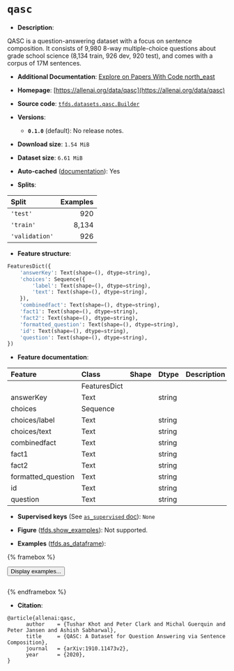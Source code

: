 <div itemscope itemtype="http://schema.org/Dataset">
  <div itemscope itemprop="includedInDataCatalog" itemtype="http://schema.org/DataCatalog">
    <meta itemprop="name" content="TensorFlow Datasets" />
  </div>
  <meta itemprop="name" content="qasc" />
  <meta itemprop="description" content="QASC is a question-answering dataset with a focus on sentence composition. It&#10;consists of 9,980 8-way multiple-choice questions about grade school science&#10;(8,134 train, 926 dev, 920 test), and comes with a corpus of 17M sentences.&#10;&#10;To use this dataset:&#10;&#10;```python&#10;import tensorflow_datasets as tfds&#10;&#10;ds = tfds.load(&#x27;qasc&#x27;, split=&#x27;train&#x27;)&#10;for ex in ds.take(4):&#10;  print(ex)&#10;```&#10;&#10;See [the guide](https://www.tensorflow.org/datasets/overview) for more&#10;informations on [tensorflow_datasets](https://www.tensorflow.org/datasets).&#10;&#10;" />
  <meta itemprop="url" content="https://www.tensorflow.org/datasets/catalog/qasc" />
  <meta itemprop="sameAs" content="https://allenai.org/data/qasc" />
  <meta itemprop="citation" content="@article{allenai:qasc,&#10;      author    = {Tushar Khot and Peter Clark and Michal Guerquin and Peter Jansen and Ashish Sabharwal},&#10;      title     = {QASC: A Dataset for Question Answering via Sentence Composition},&#10;      journal   = {arXiv:1910.11473v2},&#10;      year      = {2020},&#10;}" />
</div>

# `qasc`


*   **Description**:

QASC is a question-answering dataset with a focus on sentence composition. It
consists of 9,980 8-way multiple-choice questions about grade school science
(8,134 train, 926 dev, 920 test), and comes with a corpus of 17M sentences.

*   **Additional Documentation**:
    <a class="button button-with-icon" href="https://paperswithcode.com/dataset/qasc">
    Explore on Papers With Code
    <span class="material-icons icon-after" aria-hidden="true"> north_east
    </span> </a>

*   **Homepage**: [https://allenai.org/data/qasc](https://allenai.org/data/qasc)

*   **Source code**:
    [`tfds.datasets.qasc.Builder`](https://github.com/tensorflow/datasets/tree/master/tensorflow_datasets/datasets/qasc/qasc_dataset_builder.py)

*   **Versions**:

    *   **`0.1.0`** (default): No release notes.

*   **Download size**: `1.54 MiB`

*   **Dataset size**: `6.61 MiB`

*   **Auto-cached**
    ([documentation](https://www.tensorflow.org/datasets/performances#auto-caching)):
    Yes

*   **Splits**:

Split          | Examples
:------------- | -------:
`'test'`       | 920
`'train'`      | 8,134
`'validation'` | 926

*   **Feature structure**:

```python
FeaturesDict({
    'answerKey': Text(shape=(), dtype=string),
    'choices': Sequence({
        'label': Text(shape=(), dtype=string),
        'text': Text(shape=(), dtype=string),
    }),
    'combinedfact': Text(shape=(), dtype=string),
    'fact1': Text(shape=(), dtype=string),
    'fact2': Text(shape=(), dtype=string),
    'formatted_question': Text(shape=(), dtype=string),
    'id': Text(shape=(), dtype=string),
    'question': Text(shape=(), dtype=string),
})
```

*   **Feature documentation**:

Feature            | Class        | Shape | Dtype  | Description
:----------------- | :----------- | :---- | :----- | :----------
                   | FeaturesDict |       |        |
answerKey          | Text         |       | string |
choices            | Sequence     |       |        |
choices/label      | Text         |       | string |
choices/text       | Text         |       | string |
combinedfact       | Text         |       | string |
fact1              | Text         |       | string |
fact2              | Text         |       | string |
formatted_question | Text         |       | string |
id                 | Text         |       | string |
question           | Text         |       | string |

*   **Supervised keys** (See
    [`as_supervised` doc](https://www.tensorflow.org/datasets/api_docs/python/tfds/load#args)):
    `None`

*   **Figure**
    ([tfds.show_examples](https://www.tensorflow.org/datasets/api_docs/python/tfds/visualization/show_examples)):
    Not supported.

*   **Examples**
    ([tfds.as_dataframe](https://www.tensorflow.org/datasets/api_docs/python/tfds/as_dataframe)):

<!-- mdformat off(HTML should not be auto-formatted) -->

{% framebox %}

<button id="displaydataframe">Display examples...</button>
<div id="dataframecontent" style="overflow-x:auto"></div>
<script>
const url = "https://storage.googleapis.com/tfds-data/visualization/dataframe/qasc-0.1.0.html";
const dataButton = document.getElementById('displaydataframe');
dataButton.addEventListener('click', async () => {
  // Disable the button after clicking (dataframe loaded only once).
  dataButton.disabled = true;

  const contentPane = document.getElementById('dataframecontent');
  try {
    const response = await fetch(url);
    // Error response codes don't throw an error, so force an error to show
    // the error message.
    if (!response.ok) throw Error(response.statusText);

    const data = await response.text();
    contentPane.innerHTML = data;
  } catch (e) {
    contentPane.innerHTML =
        'Error loading examples. If the error persist, please open '
        + 'a new issue.';
  }
});
</script>

{% endframebox %}

<!-- mdformat on -->

*   **Citation**:

```
@article{allenai:qasc,
      author    = {Tushar Khot and Peter Clark and Michal Guerquin and Peter Jansen and Ashish Sabharwal},
      title     = {QASC: A Dataset for Question Answering via Sentence Composition},
      journal   = {arXiv:1910.11473v2},
      year      = {2020},
}
```

